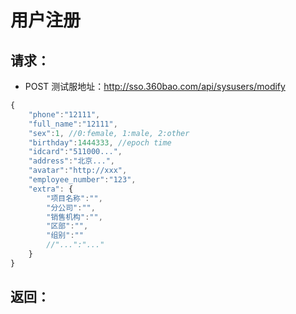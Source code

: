 # 用户注册

## 请求：
* POST 测试服地址：http://sso.360bao.com/api/sysusers/modify
```javascript
{
    "phone":"12111",
    "full_name":"12111",
    "sex":1, //0:female, 1:male, 2:other
    "birthday":1444333, //epoch time
    "idcard":"511000...",
    "address":"北京...",
    "avatar":"http://xxx",
    "employee_number":"123",
    "extra": {
        "项目名称":"",
        "分公司":"",
        "销售机构":"",
        "区部":"",
        "组别":""
        //"...":"..."
    }
}
```

## 返回：
